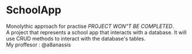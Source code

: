 # SchoolApp
Monolythic approach for practise *PROJECT WON"T BE COMPLETED*.  
A project that represents a school app that interacts with a database.   It will use CRUD methods to interact with the database's tables.  
My proffesor : @a8anassis
